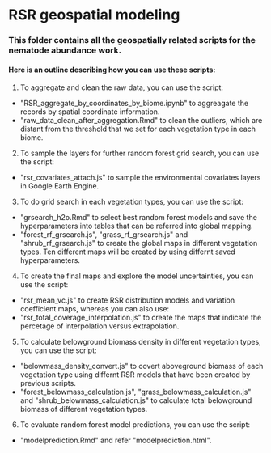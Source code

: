 # RSR geospatial modeling

### This folder contains all the geospatially related scripts for the nematode abundance work.

#### Here is an outline describing how you can use these scripts:

1. To aggregate and clean the raw data, you can use the script:
  - "RSR_aggregate_by_coordinates_by_biome.ipynb" to aggreagate the records by spatial coordinate information.
  - "raw_data_clean_after_aggregation.Rmd" to clean the outliers, which are distant from the threshold that we set for each vegetation type in each biome.
2. To sample the layers for further random forest grid search, you can use the script:
  - "rsr_covariates_attach.js" to sample the environmental covariates layers in Google Earth Engine.
3. To do grid search in each vegetation types, you can use the script:
  - "grsearch_h2o.Rmd" to select best random forest models and save the hyperparameters into tables that can be referred into global mapping.
  - "forest_rf_grsearch.js", "grass_rf_grsearch.js" and "shrub_rf_grsearch.js" to create the global maps in different vegetation types. Ten different maps will be created by using differnt saved hyperparameters.
4. To create the final maps and explore the model uncertainties, you can use the script:
  - "rsr_mean_vc.js" to create RSR distribution models and variation coefficient maps, whereas you can also use:
  - "rsr_total_coverage_interpolation.js" to create the maps that indicate the percetage of interpolation versus extrapolation.
5. To calculate belowground biomass density in different vegetation types, you can use the script:
  - "belowmass_density_convert.js" to covert aboveground biomass of each vegetation type using differnt RSR models that have been created by previous scripts.
  - "forest_belowmass_calculation.js", "grass_belowmass_calculation.js" and "shrub_belowmass_calculation.js" to calculate total belowground biomass of different vegetation types.
6. To evaluate random forest model predictions, you can use the script:
- "modelprediction.Rmd" and refer "modelprediction.html".

